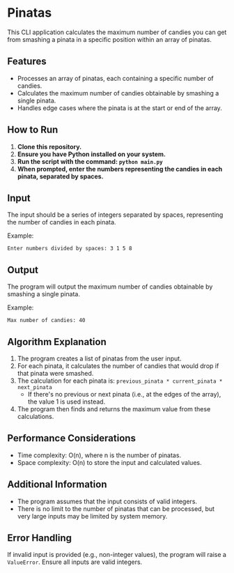 # Pinatas

This CLI application calculates the maximum number of candies you can get from smashing a pinata in a specific position within an array of pinatas.

## Features

- Processes an array of pinatas, each containing a specific number of candies.
- Calculates the maximum number of candies obtainable by smashing a single pinata.
- Handles edge cases where the pinata is at the start or end of the array.

## How to Run

1. **Clone this repository.**
2. **Ensure you have Python installed on your system.**
3. **Run the script with the command: `python main.py`**
4. **When prompted, enter the numbers representing the candies in each pinata, separated by spaces.**

## Input

The input should be a series of integers separated by spaces, representing the number of candies in each pinata.

Example:
```
Enter numbers divided by spaces: 3 1 5 8
```

## Output

The program will output the maximum number of candies obtainable by smashing a single pinata.

Example:
```
Max number of candies: 40
```

## Algorithm Explanation

1. The program creates a list of pinatas from the user input.
2. For each pinata, it calculates the number of candies that would drop if that pinata were smashed.
3. The calculation for each pinata is: `previous_pinata * current_pinata * next_pinata`
   - If there's no previous or next pinata (i.e., at the edges of the array), the value 1 is used instead.
4. The program then finds and returns the maximum value from these calculations.

## Performance Considerations

- Time complexity: O(n), where n is the number of pinatas.
- Space complexity: O(n) to store the input and calculated values.

## Additional Information

- The program assumes that the input consists of valid integers.
- There is no limit to the number of pinatas that can be processed, but very large inputs may be limited by system memory.

## Error Handling

If invalid input is provided (e.g., non-integer values), the program will raise a `ValueError`. Ensure all inputs are valid integers.